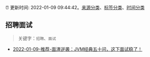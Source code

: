 :alarm_clock: 更新时间: 2022-01-09 09:44:42。[来源分类](../README.md)、[标签分类](../TAGS.md)、[时间分类](../TIMELINE.md)

## 招聘面试


> 关键字：`招聘`、`面试`



- [2022-01-09-推荐-面渣逆袭：JVM经典五十问，这下面试稳了！](https://toutiao.io/k/wideaab) 